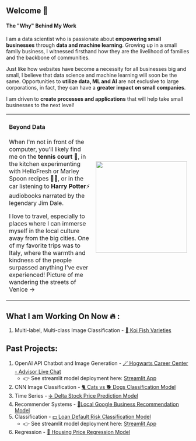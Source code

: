 ## Welcome 🤗
#### The "Why" Behind My Work

I am a data scientist who is passionate about <b>empowering small businesses</b> through <b>data and machine learning</b>. 
Growing up in a small family business, I witnessed firsthand how they are the livelihood of families and the backbone of communities.
             
Just like how websites have become a necessity for all businesses big and small, I believe that data science and machine learning will soon be the same.
Opportunities to **utilize data, ML and AI** are not exclusive to large corporations, in fact, they can have a **greater impact on small companies**.
             
I am driven to **create processes and applications** that will help take small businesses to the next level!


<div align="center">
  <table>
    <tr>
      <td align="left" width="80%">
           <h4>Beyond Data</h4>
           <p>
When I'm not in front of the computer, you’ll likely find me on the <b>tennis court</b> 🎾, in the kitchen experimenting with HelloFresh or Marley Spoon recipes 🧑‍🍳, or in the car listening to <b>Harry Potter</b>⚡️ audiobooks narrated by the legendary Jim Dale.
           </p>
            <p>
I love to travel, especially to places where I can immerse myself in the local culture away from the big cities. One of my favorite trips was to Italy, where the warmth and kindness of the people surpassed anything I’ve ever experienced! Picture of me wandering the streets of Venice ->
           </p>
        <p></p>
      </td>
      <td align="right" width="40%">
        <img src='https://github.com/user-attachments/assets/37bd023a-9725-44a8-b3ad-2611b452263e' width = 250>
      </td>
    </tr>
  </table>
</div>



## What I am Working On Now 🔥 :

1) Multi-label, Multi-class Image Classification - [🎏 Koi Fish Varieties](https://github.com/annahanslc/koi-price-prediction)

## Past Projects:
1) OpenAI API Chatbot and Image Generation - [🪄 Hogwarts Career Center - Advisor Live Chat](https://github.com/annahanslc/harry-potter-careers)
     - 👉 See streamlit model deployment here: [Streamlit App](https://hogwarts-career-center-chat.streamlit.app/)
1) CNN Image Classification - [🐈 Cats vs 🐕 Dogs Classification Model](https://github.com/annahanslc/cnn-cats-v-dogs)
2) Time Series - [✈️ Delta Stock Price Prediction Model](https://github.com/annahanslc/project-time-series-stocks)
3) Recommender Systems - [📍Local Google Business Recommendation Model](https://github.com/annahanslc/project-recommendation-systems)
4) Classification - [💵 Loan Default Risk Classification Model](https://github.com/annahanslc/home-credit-default-risk-project)
     - 👉 See streamlit model deployment here: [Streamlit App](https://home-credit-app-k9pvjtot7hvwlc8mbaebgh.streamlit.app/)
5) Regression - [🏡 Housing Price Regression Model](https://github.com/annahanslc/ames-housing-data)
